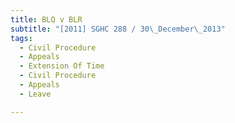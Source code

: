 ```yaml
---
title: BLQ v BLR 
subtitle: "[2011] SGHC 288 / 30\_December\_2013"
tags:
  - Civil Procedure
  - Appeals
  - Extension Of Time
  - Civil Procedure
  - Appeals
  - Leave

---
```



